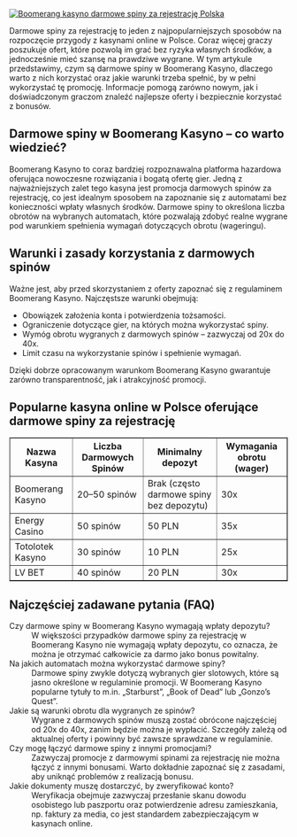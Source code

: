 [![Boomerang kasyno darmowe spiny za rejestrację Polska](https://123-caf.pages.dev/gitsignup.png)](https://vrmoo.ru/Bt82HjjY)

<div>     <p>Darmowe spiny za rejestrację to jeden z najpopularniejszych sposobów na rozpoczęcie przygody z kasynami online w Polsce. Coraz więcej graczy poszukuje ofert, które pozwolą im grać bez ryzyka własnych środków, a jednocześnie mieć szansę na prawdziwe wygrane. W tym artykule przedstawimy, czym są darmowe spiny w Boomerang Kasyno, dlaczego warto z nich korzystać oraz jakie warunki trzeba spełnić, by w pełni wykorzystać tę promocję. Informacje pomogą zarówno nowym, jak i doświadczonym graczom znaleźć najlepsze oferty i bezpiecznie korzystać z bonusów.</p>    <h2>Darmowe spiny w Boomerang Kasyno – co warto wiedzieć?</h2>   <p>Boomerang Kasyno to coraz bardziej rozpoznawalna platforma hazardowa oferująca nowoczesne rozwiązania i bogatą ofertę gier. Jedną z najważniejszych zalet tego kasyna jest promocja darmowych spinów za rejestrację, co jest idealnym sposobem na zapoznanie się z automatami bez konieczności wpłaty własnych środków. Darmowe spiny to określona liczba obrotów na wybranych automatach, które pozwalają zdobyć realne wygrane pod warunkiem spełnienia wymagań dotyczących obrotu (wageringu).</p>    <h2>Warunki i zasady korzystania z darmowych spinów</h2>   <p>Ważne jest, aby przed skorzystaniem z oferty zapoznać się z regulaminem Boomerang Kasyno. Najczęstsze warunki obejmują:</p>   <ul>     <li>Obowiązek założenia konta i potwierdzenia tożsamości.</li>     <li>Ograniczenie dotyczące gier, na których można wykorzystać spiny.</li>     <li>Wymóg obrotu wygranych z darmowych spinów – zazwyczaj od 20x do 40x.</li>     <li>Limit czasu na wykorzystanie spinów i spełnienie wymagań.</li>   </ul>   <p>Dzięki dobrze opracowanym warunkom Boomerang Kasyno gwarantuje zarówno transparentność, jak i atrakcyjność promocji.</p>    <h2>Popularne kasyna online w Polsce oferujące darmowe spiny za rejestrację</h2>   <table border="1" cellpadding="5" cellspacing="0">     <thead>       <tr>         <th>Nazwa Kasyna</th>         <th>Liczba Darmowych Spinów</th>         <th>Minimalny depozyt</th>         <th>Wymagania obrotu (wager)</th>       </tr>     </thead>     <tbody>       <tr>         <td>Boomerang Kasyno</td>         <td>20–50 spinów</td>         <td>Brak (często darmowe spiny bez depozytu)</td>         <td>30x</td>       </tr>       <tr>         <td>Energy Casino</td>         <td>50 spinów</td>         <td>50 PLN</td>         <td>35x</td>       </tr>       <tr>         <td>Totolotek Kasyno</td>         <td>30 spinów</td>         <td>10 PLN</td>         <td>25x</td>       </tr>       <tr>         <td>LV BET</td>         <td>40 spinów</td>         <td>20 PLN</td>         <td>30x</td>       </tr>     </tbody>   </table>    <h2>Najczęściej zadawane pytania (FAQ)</h2>   <dl>     <dt>Czy darmowe spiny w Boomerang Kasyno wymagają wpłaty depozytu?</dt>     <dd>W większości przypadków darmowe spiny za rejestrację w Boomerang Kasyno nie wymagają wpłaty depozytu, co oznacza, że można je otrzymać całkowicie za darmo jako bonus powitalny.</dd>      <dt>Na jakich automatach można wykorzystać darmowe spiny?</dt>     <dd>Darmowe spiny zwykle dotyczą wybranych gier slotowych, które są jasno określone w regulaminie promocji. W Boomerang Kasyno popularne tytuły to m.in. „Starburst”, „Book of Dead” lub „Gonzo’s Quest”.</dd>      <dt>Jakie są warunki obrotu dla wygranych ze spinów?</dt>     <dd>Wygrane z darmowych spinów muszą zostać obrócone najczęściej od 20x do 40x, zanim będzie można je wypłacić. Szczegóły zależą od aktualnej oferty i powinny być zawsze sprawdzane w regulaminie.</dd>      <dt>Czy mogę łączyć darmowe spiny z innymi promocjami?</dt>     <dd>Zazwyczaj promocje z darmowymi spinami za rejestrację nie można łączyć z innymi bonusami. Warto dokładnie zapoznać się z zasadami, aby uniknąć problemów z realizacją bonusu.</dd>      <dt>Jakie dokumenty muszę dostarczyć, by zweryfikować konto?</dt>     <dd>Weryfikacja obejmuje zazwyczaj przesłanie skanu dowodu osobistego lub paszportu oraz potwierdzenie adresu zamieszkania, np. faktury za media, co jest standardem zabezpieczającym w kasynach online.</dd>   </dl> </div>
